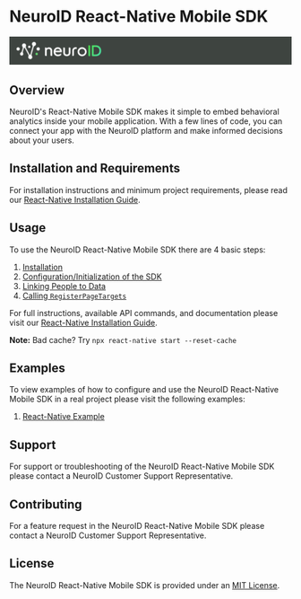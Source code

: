 # NeuroID React-Native Mobile SDK

![Neuro-ID Logo](/docs/images/NeuroID_Logo.png)

## Overview

NeuroID's React-Native Mobile SDK makes it simple to embed behavioral analytics inside your mobile application. With a few lines of code, you can connect your app with the NeuroID platform and make informed decisions about your users.

## Installation and Requirements

For installation instructions and minimum project requirements, please read our [React-Native Installation Guide](https://neuro-id.readme.io/docs/react-native-installation).

## Usage

To use the NeuroID React-Native Mobile SDK there are 4 basic steps:

1. [Installation](https://neuro-id.readme.io/docs/react-native-installation#installation)
1. [Configuration/Initialization of the SDK](https://neuro-id.readme.io/docs/react-native-installation#2-initialize-the-sdk)
1. [Linking People to Data](https://neuro-id.readme.io/docs/react-native-installation#3-link-people-to-data)
1. [Calling `RegisterPageTargets`](https://neuro-id.readme.io/docs/react-native-installation#4-calling-registerpagetargets)

For full instructions, available API commands, and documentation please visit our [React-Native Installation Guide](https://neuro-id.readme.io/docs/react-native-installation).

**Note:** Bad cache? Try `npx react-native start --reset-cache`

## Examples

To view examples of how to configure and use the NeuroID React-Native Mobile SDK in a real project please visit the following examples:

1. [React-Native Example](https://neuro-id.readme.io/recipes/react-native-installation)

## Support

For support or troubleshooting of the NeuroID React-Native Mobile SDK please contact a NeuroID Customer Support Representative.

## Contributing

For a feature request in the NeuroID React-Native Mobile SDK please contact a NeuroID Customer Support Representative.

## License

The NeuroID React-Native Mobile SDK is provided under an [MIT License](LICENSE).
